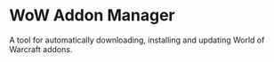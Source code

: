 # WoW Addon Manager
A tool for automatically downloading, installing and updating World of Warcraft addons.

